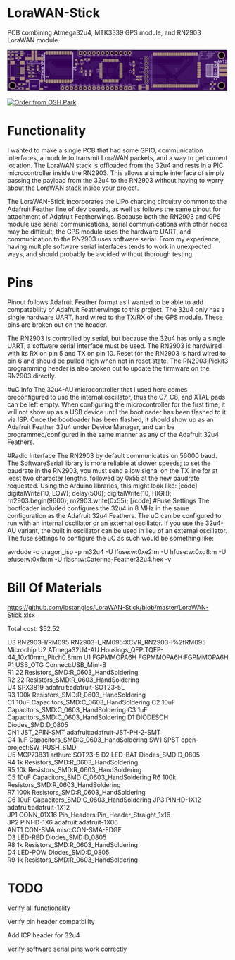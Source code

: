 # LoraWAN-Stick
PCB combining Atmega32u4, MTK3339 GPS module, and RN2903 LoraWAN module.


![Alt text](PCB.png?raw=true "PCB")

<a href="https://oshpark.com/shared_projects/d93rjKRX"><img src="https://oshpark.com/assets/badge-5b7ec47045b78aef6eb9d83b3bac6b1920de805e9a0c227658eac6e19a045b9c.png" alt="Order from OSH Park"></img></a>


# Functionality
I wanted to make a single PCB that had some GPIO, communication interfaces, a module to transmit LoraWAN packets, and a way to get current location.  The LoraWAN stack is offloaded from the 32u4 and rests in a PIC microcontroller inside the RN2903.  This allows a simple interface of simply passing the payload from the 32u4 to the RN2903 without having to worry about the LoraWAN stack inside your project.

The LoraWAN-Stick incorporates the LiPo charging circuitry common to the Adafruit Feather line of dev boards, as well as follows the same pinout for attachment of Adafruit Featherwings.  Because both the RN2903 and GPS module use serial communications, serial communications with other nodes may be difficult; the GPS module uses the hardware UART, and communication to the RN2903 uses software serial.  From my experience, having multiple software serial interfaces tends to work in unexpected ways, and should probably be avoided without thorough testing.

# Pins
Pinout follows Adafruit Feather format as I wanted to be able to add compatability of Adafruit Featherwings to this project.
The 32u4 only has a single hardware UART, hard wired to the TX/RX of the GPS module.  These pins are broken out on the header.

The RN2903 is controlled by serial, but because the 32u4 has only a single UART, a software serial interface must be used.  The RN2903 is hardwired with its RX on pin 5 and TX on pin 10.  Reset for the RN2903 is hard wired to pin 6 and should be pulled high when not in reset state.  The RN2903 Pickit3 programming header is also broken out to update the firmware on the RN2903 directly.

#uC Info
The 32u4-AU microcontroller that I used here comes preconfigured to use the internal oscillator, thus the C7, C8, and XTAL pads can be left empty.  When configuring the microcontroller for the first time, it will not show up as a USB device until the bootloader has been flashed to it via ISP.  Once the bootloader has been flashed, it should show up as an Adafruit Feather 32u4 under Device Manager, and can be programmed/configured in the same manner as any of the Adafruit 32u4 Feathers.

#Radio Interface
The RN2903 by default communicates on 56000 baud.  The SoftwareSerial library is more reliable at slower speeds; to set the baudrate in the RN2903, you must send a low signal on the TX line for at least two character lengths, followed by 0x55 at the new baudrate requested.  Using the Arduino libraries, this might look like:
[code]
digitalWrite(10, LOW);
delay(500);
digitalWrite(10, HIGH);
rn2903.begin(9600);
rn2903.write(0x55);
[/code]
#Fuse Settings
The bootloader included configures the 32u4 in 8 MHz in the same configuration as the Adafruit 32u4 Feathers.
The uC can be configured to run with an internal oscillator or an external oscillator.  If you use the 32u4-AU variant, the built in oscillator can be used in lieu of an external oscillator.  The fuse settings to configure the uC as such would be something like:

avrdude -c dragon_isp -p m32u4 -U lfuse:w:0xe2:m -U hfuse:w:0xd8:m -U efuse:w:0xfb:m -U flash:w:Caterina-Feather32u4.hex -v

# Bill Of Materials
https://github.com/lostangles/LoraWAN-Stick/blob/master/LoraWAN-Stick.xlsx

Total cost: $52.52



U3	RN2903-I/RM095	RN2903-I_RM095:XCVR_RN2903-I%2fRM095	Microchip
U2	ATmega32U4-AU	Housings_QFP:TQFP-44_10x10mm_Pitch0.8mm	
U1	FGPMMOPA6H	FGPMMOPA6H:FGPMMOPA6H	
P1	USB_OTG	Connect:USB_Mini-B	
R1	22	Resistors_SMD:R_0603_HandSoldering	
R2	22	Resistors_SMD:R_0603_HandSoldering	
U4	SPX3819	adafruit:adafruit-SOT23-5L	
R3	100k	Resistors_SMD:R_0603_HandSoldering	
C1	10uF	Capacitors_SMD:C_0603_HandSoldering	
C2	10uF	Capacitors_SMD:C_0603_HandSoldering	
C3	1uF	Capacitors_SMD:C_0603_HandSoldering	
D1	DIODESCH	Diodes_SMD:D_0805	
CN1	JST_2PIN-SMT	adafruit:adafruit-JST-PH-2-SMT	
C4	1uF	Capacitors_SMD:C_0603_HandSoldering	
SW1	SPST	open-project:SW_PUSH_SMD	
U5	MCP73831	arthurc:SOT23-5	
D2	LED-BAT	Diodes_SMD:D_0805	
R4	1k	Resistors_SMD:R_0603_HandSoldering	
R5	10k	Resistors_SMD:R_0603_HandSoldering	
C5	10uF	Capacitors_SMD:C_0603_HandSoldering	
R6	100k	Resistors_SMD:R_0603_HandSoldering	
R7	100k	Resistors_SMD:R_0603_HandSoldering	
C6	10uF	Capacitors_SMD:C_0603_HandSoldering	
JP3	PINHD-1X12	adafruit:adafruit-1X12	
JP1	CONN_01X16	Pin_Headers:Pin_Header_Straight_1x16	
JP2	PINHD-1X6	adafruit:adafruit-1X06	
ANT1	CON-SMA	misc:CON-SMA-EDGE	
D3	LED-RED	Diodes_SMD:D_0805	
R8	1k	Resistors_SMD:R_0603_HandSoldering	
D4	LED-POW	Diodes_SMD:D_0805	
R9	1k	Resistors_SMD:R_0603_HandSoldering	

# TODO 

Verify all functionality

Verify pin header compatbility

Add ICP header for 32u4

Verify software serial pins work correctly


